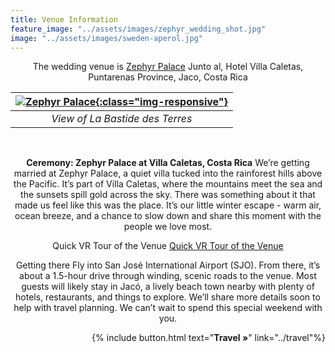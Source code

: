 ```yaml
---
title: Venue Information
feature_image: "../assets/images/zephyr_wedding_shot.jpg"
image: "../assets/images/sweden-aperol.jpg"
---
```


<p style='text-align: center'>The wedding venue is <a href='https://maps.app.goo.gl/ubD3wVfE6WosJkqH6'>Zephyr Palace</a>
Junto al, Hotel Villa Caletas, Puntarenas Province, Jaco, Costa Rica
</p>


|[![Zephyr Palace](../assets/images/zephyr_building.jpg){:class="img-responsive"}](../assets/images/bastide-wide-lq.jpg)|  
|:--:|
| *View of La Bastide des Terres* |



<br>

<p style='text-align: center'> <b>Ceremony: Zephyr Palace at Villa Caletas, Costa Rica</b> We’re getting married at Zephyr Palace, a quiet villa tucked into the rainforest hills above the Pacific. It’s part of Villa Caletas, where the mountains meet the sea and the sunsets spill gold across the sky. There was something about it that made us feel like this was the place.
It’s our little winter escape - warm air, ocean breeze, and a chance to slow down and share this moment with the people we love most.</p>

<p style='text-align: center'> Quick VR Tour of the Venue <a href='https://hotelvillacaletas.com/virtual-tour/'>Quick VR Tour of the Venue</a></p>

<p style='text-align: center'>
Getting there
Fly into San José International Airport (SJO). From there, it’s about a 1.5-hour drive through winding, scenic roads to the venue. Most guests will likely stay in Jacó, a lively beach town nearby with plenty of hotels, restaurants, and things to explore. We’ll share more details soon to help with travel planning.
We can’t wait to spend this special weekend with you.
</p>

<p style='text-align: right'>
{% include button.html text="<b>Travel »</b>" link="../travel"%}
</p>
